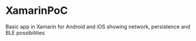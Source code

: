 XamarinPoC
==========

Basic app in Xamarin for Android and iOS showing network, persistence and BLE possibilities
